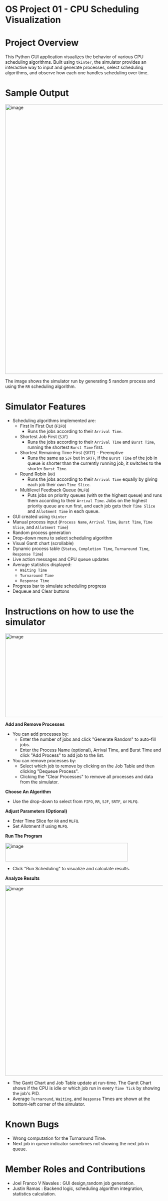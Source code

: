 # OS Project 01 - CPU Scheduling Visualization

# Project Overview
This Python GUI application visualizes the behavior of various CPU scheduling algorithms. Built using `tkinter`, the simulator provides an interactive way to input and generate processes, select scheduling algorithms, and observe how each one handles scheduling over time.

# Sample Output
<img width="1600" height="860" alt="image" src="https://github.com/user-attachments/assets/d770cb2c-a2d7-4e34-9b2b-9bebe5b556d4" />

The image shows the simulator run by generating 5 random process and using the `RR` scheduling algorithm.

# Simulator Features
- Scheduling algorithms implemented are:
  - First In First Out (`FIFO`)
    - Runs the jobs according to their `Arrival Time`.
  - Shortest Job First (`SJF`)
    - Runs the jobs according to their `Arrival Time` and `Burst Time`, running the shortest `Burst Time` first.
  - Shortest Remaining Time First (`SRTF`) - Preemptive
    - Runs the same as `SJF` but in `SRTF`, if the `Burst Time` of the job in queue is shorter than the currently running job, it switches to the shorter `Burst Time`.
  - Round Robin (`RR`)
    - Runs the jobs according to their `Arrival Time` equally by giving each job their own `Time Slice`.
  - Multilevel Feedback Queue (`MLFQ`)
    - Puts jobs on priority queues (with `Q0` the highest queue) and runs them according to their `Arrival Time`. Jobs on the highest priority queue are run first, and each job gets their `Time Slice` and `Allotment Time` in each queue.
- GUI created using `tkinter`
- Manual process input (`Process Name`, `Arrival Time`, `Burst Time`, `Time Slice`, and `Allotment Time`)
- Random process generation
- Drop-down menu to select scheduling algorithm
- Visual Gantt chart (scrollable)
- Dynamic process table (`Status`, `Completion Time`, `Turnaround Time`, `Response Time`)
- Live action messages and CPU queue updates
- Average statistics displayed:
  - `Waiting Time`
  - `Turnaround Time`
  - `Response Time`
- Progress bar to simulate scheduling progress
- Dequeue and Clear buttons

  
# Instructions on how to use the simulator
<img width="895" height="267" alt="image" src="https://github.com/user-attachments/assets/94a3880c-690d-477e-b7ba-c82e3c13dcf1" />

**Add and Remove Processes**
- You can add processes by:
   - Enter the number of jobs and click "Generate Random" to auto-fill jobs.
   - Enter the Process Name (optional), Arrival Time, and Burst Time and click "Add Process" to add job to the list.
- You can remove processes by:
   - Select which job to remove by clicking on the Job Table and then clicking "Dequeue Process".
   - Clicking the "Clear Processes" to remove all processes and data from the simulator.

**Choose An Algorithm**
   - Use the drop-down to select from `FIFO`, `RR`, `SJF`, `SRTF`, or `MLFQ`.
     
**Adjust Parameters (Optional)**  
   - Enter Time Slice for `RR` and `MLFQ`.
   - Set Allotment if using `MLFQ`.
     
**Run The Program**

<img width="392" height="59" alt="image" src="https://github.com/user-attachments/assets/1ef281bf-7276-499b-820d-80c8f179246c" />

   - Click "Run Scheduling" to visualize and calculate results.
     
**Analyze Results**

<img width="1600" height="607" alt="image" src="https://github.com/user-attachments/assets/6ff57c1c-043a-4be9-b4a1-00890f5cd368" />

   - The Gantt Chart and Job Table update at run-time. The Gantt Chart shows if the CPU is idle or which job run in every `Time Tick` by showing the job's PID.
   - Average `Turnaround`, `Waiting`, and `Response` Times are shown at the bottom-left corner of the simulator.

# Known Bugs
- Wrong computation for the Turnaround Time.
- Next job in queue indicator sometimes not showing the next job in queue.

# Member Roles and Contributions
- Joel Franco V Navales : GUI design,random job generation.
- Justin Ramas : Backend logic, scheduling algorithm integration, statistics calculation.
